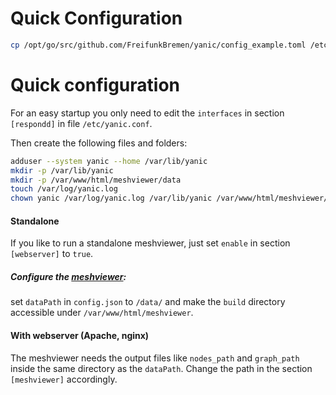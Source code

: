 # Quick Configuration

```sh
cp /opt/go/src/github.com/FreifunkBremen/yanic/config_example.toml /etc/yanic.conf
```

# Quick configuration
For an easy startup you only need to edit the `interfaces` in section
`[respondd]` in file `/etc/yanic.conf`.  

Then create the following files and folders:
```sh
adduser --system yanic --home /var/lib/yanic
mkdir -p /var/lib/yanic
mkdir -p /var/www/html/meshviewer/data
touch /var/log/yanic.log
chown yanic /var/log/yanic.log /var/lib/yanic /var/www/html/meshviewer/data
```

#### Standalone
If you like to run a standalone meshviewer, just set `enable` in section
`[webserver]` to `true`.

##### Configure the [meshviewer](https://github.com/ffrgb/meshviewer):
set `dataPath` in `config.json` to `/data/` and make the `build` directory
accessible under `/var/www/html/meshviewer`.

#### With webserver (Apache, nginx)
The meshviewer needs the output files like `nodes_path` and `graph_path` inside
the same directory as the `dataPath`. Change the path in the section
`[meshviewer]` accordingly.
